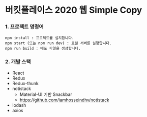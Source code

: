 # 버킷플레이스 2020 웹 Simple Copy

### 1. 프로젝트 명령어
```
npm install : 프로젝트를 설치합니다.
npm start (또는 npm run dev) : 로컬 서버를 실행합니다.
npm run build : 배포 파일을 생성합니다.
``` 

### 2. 개발 스택
- React
- Redux
- Redux-thunk
- notistack
	- Material-UI 기반 Snackbar
	- https://github.com/iamhosseindhv/notistack
- lodash
- axios 	
